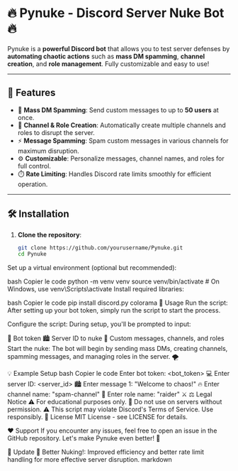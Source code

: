 # 🔥 **Pynuke - Discord Server Nuke Bot** 🔥

Pynuke is a **powerful Discord bot** that allows you to test server defenses by **automating chaotic actions** such as **mass DM spamming**, **channel creation**, and **role management**. Fully customizable and easy to use!

---

## 🚀 **Features**

- 💬 **Mass DM Spamming**: Send custom messages to up to **50 users** at once.
- 🔧 **Channel & Role Creation**: Automatically create multiple channels and roles to disrupt the server.
- ⚡ **Message Spamming**: Spam custom messages in various channels for maximum disruption.
- ⚙️ **Customizable**: Personalize messages, channel names, and roles for full control.
- ⏱️ **Rate Limiting**: Handles Discord rate limits smoothly for efficient operation.

---

## 🛠️ **Installation**

1. **Clone the repository**:
   ```bash
   git clone https://github.com/yourusername/Pynuke.git
   cd Pynuke
Set up a virtual environment (optional but recommended):

bash
Copier le code
python -m venv venv
source venv/bin/activate  # On Windows, use venv\Scripts\activate
Install required libraries:

bash
Copier le code
pip install discord.py colorama
🚀 Usage
Run the script: After setting up your bot token, simply run the script to start the process.

Configure the script: During setup, you'll be prompted to input:

🔑 Bot token
🏙️ Server ID to nuke
💌 Custom messages, channels, and roles
Start the nuke: The bot will begin by sending mass DMs, creating channels, spamming messages, and managing roles in the server. 🌪️

💡 Example Setup
bash
Copier le code
Enter bot token: <bot_token> 💻
Enter server ID: <server_id> 🏙️
Enter message 1: "Welcome to chaos!" 🔥
Enter channel name: "spam-channel" 📢
Enter role name: "raider" ⚔️
⚖️ Legal Notice
⚠️ For educational purposes only.
🚫 Do not use on servers without permission.
⚠️ This script may violate Discord's Terms of Service. Use responsibly.
📝 License
MIT License - see LICENSE for details.

❤️ Support
If you encounter any issues, feel free to open an issue in the GitHub repository. Let's make Pynuke even better! 💪

🚨 Update
🚀 Better Nuking!: Improved efficiency and better rate limit handling for more effective server disruption.
markdown
